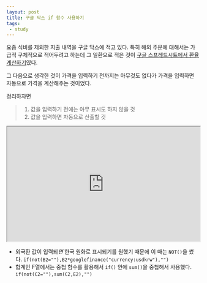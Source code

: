```yaml
---
layout: post
title: 구글 닥스 if 함수 사용하기
tags: 
 - study
---
```


요즘 식비를 제외한 지출 내역을 구글 닥스에 적고 있다. 특히 해외 주문에 대해서는 가급적 구체적으로 적어두려고 하는데 그 일환으로 적은 것이 [구글 스프레드시트에서 환율계산하기](http://canor.cf/2017/10/20/구글-스프레드시트에서-환율계산하기/)였다.

그 다음으로 생각한 것이 가격을 입력하기 전까지는 아무것도 없다가 가격을 입력하면 자동으로 가격을 계산해주는 것이었다.

정리하자면

> 1. 값을 입력하기 전에는 아무 표시도 하지 않을 것
> 2. 값을 입력하면 자동으로 산출할 것

<iframe src="https://docs.google.com/spreadsheets/d/e/2PACX-1vSptI8K-WF6Odp3hy5WbcZIrgogwqq32V4EZC-cG5uc-S1jQ270sqBOHltB_GDoSz-j7mICgW1FLEe4/pubhtml?gid=0&single=true" width="100%" height="300px"></iframe>


- 외국환 값이 입력되*면* 한국 원화로 표시되기를 원했기 때문에 이 때는 `NOT()`을 썼다.
  `if(not(B2=""),B2*googlefinance("currency:usdkrw"),"")`
- 합계인 F열에서는 중첩 함수를 활용해서 `if()` 안에 `sum()`을 중첩해서 사용했다.
  `if(not(C2=""),sum(C2,E2),"")`


